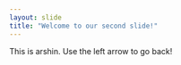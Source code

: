 ```yaml
---
layout: slide
title: "Welcome to our second slide!"
---
```

This is arshin.
Use the left arrow to go back!
